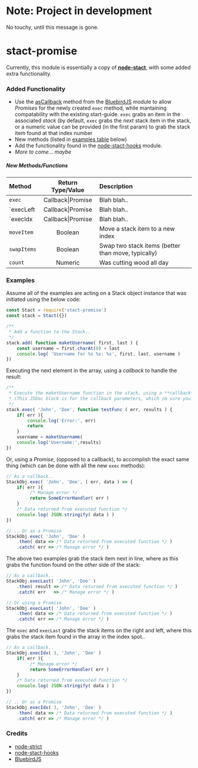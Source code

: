 # Note: Project in development
No touchy, until this message is gone.

# stact-promise
Currently, this module is essentially a copy of **[node-stact](https://github.com/cpsubrian/node-stact)**, with some added extra  functionality. 

### Added Functionality
 - Use the [asCallback](http://bluebirdjs.com/docs/api/ascallback.html) method from the  [BluebirdJS](http://bluebirdjs.com/docs/getting-started.html) module to allow *Promises* for the newly created `exec` method, while mantaining compatability with the existing start-guide. `exec` grabs an item in the associated *stack* (by default, `exec` grabs the *next* stack item in the stack, or a numeric value can be provided (in the first param) to grab the stack item found at that index number
 - New methods (listed in [examples table](https://github.com/jhyland87/stact-promise#new-methodsfunctions) below)
 - Add the functionality found in the [node-stact-hooks](https://github.com/cpsubrian/node-stact-hooks) module.
 - *More to come... maybe*

##### New Methods/Functions

| Method     | Return Type/Value | Description |
|:-----------|:------------:|:------------ |
| `exec`       | Callback\|Promise     | Blah blah..     
| `execLeft    | Callback\|Promise     | Blah blah..     
| `execIdx     | Callback\|Promise     | Blah blah.. 
| `moveItem`   | Boolean     | Move a stack item to a new index
| `swapItems`  | Boolean     | Swap two stack items (better than move, typically)
| `count`      | Numeric     | Was cutting wood all day

### Examples
Assume all of the examples are acting on a Stack object instance that was initiated using the below code:
```javascript
const Stact = require('stact-promise')
const stack = Stact({})

/**
 * Add a function to the Stack.. 
 */
stack.add( function maketUsername( first, last ) { 
    const username = first.charAt(0) + last
    console.log( 'Username for %s %s: %s', first, last, username )
})
```
Executing the next element in the array, using a *callback* to handle the result:
```javascript
/**
 * Execute the maketUsername function in the stack, using a **callback** to handle the results/errors. 
 * (This JSDoc block is for the callback parameters, which im sure you realized by now
 */
stack.exec( 'John', 'Doe', function testFunc ( err, results ) {
    if( err ){
        console.log('Error:', err)
        return
    }
    username = maketUsername(
    console.log('Username:',results)
})
```
Or, using a *Promise*, (opposed to a callback), to accomplish the exact same thing (which can be done with all the new `exec` methods):
```javascript
// As a callback..
StackObj.exec( 'John', 'Doe', ( err, data ) => {
    if( err ){
         /* Manage error */
         return SomeErrorHandler( err )
    }
    /* Data returned from executed function */
    console.log( JSON.stringify( data ) )
})

// .. Or as a Promise
StackObj.exec( 'John', 'Doe' )
    .then( data => /* Data returned from executed function */ )
    .catch( err => /* Manage error */ )
```
The above two examples grab the stack item next in line, where as this grabs the function found on the *other* side of the stack:
```javascript
// As a callback..
StackObj.execLast( 'John', 'Doe' )
    .then( result => /* Data returned from executed function */ )
    .catch( err   => /* Manage error */ )

// Or using a Promise
StackObj.execLast( 'John', 'Doe' )
    .then( data => /* Data returned from executed function */ )
    .catch( err => /* Manage error */ )
```
The `exec` and `execLast` grabs the stack items on the right and left, where this grabs the stack item found in the array in the index spot..
```javascript
// As a callback..
StackObj.execIdx( 3, 'John', 'Doe' )
    if( err ){
         /* Manage error */
         return SomeErrorHandler( err )
    }
    /* Data returned from executed function */
    console.log( JSON.stringify( data ) )
})

// .. Or as a Promise
StackObj.execIdx( 3, 'John', 'Doe' )
    .then( data => /* Data returned from executed function */ )
    .catch( err => /* Manage error */ )
```

### Credits
- [node-strict](https://github.com/cpsubrian/node-stact)
- [node-stact-hooks](https://github.com/cpsubrian/node-stact-hooks)
- [BluebirdJS](http://bluebirdjs.com/docs/getting-started.html)